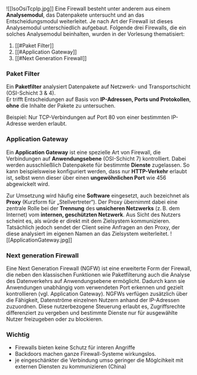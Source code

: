  ![[IsoOsiTcpIp.jpg]]
Eine Firewall besteht unter anderem aus einem **Analysemodul**, das Datenpakete untersucht und an das Entscheidungsmodul weiterleitet. Je nach Art der Firewall ist dieses Analysemodul unterschiedlich aufgebaut. Folgende drei Firewalls, die ein solches Analysemodul beinhalten, wurden in der Vorlesung thematisiert:
1. [[#Paket Filter]]
2. [[#Application Gateway]]
3. [[#Next Generation Firewall]]

### Paket Filter
Ein **Paketfilter** analysiert Datenpakete auf Netzwerk- und Transportschicht (OSI-Schicht 3 & 4).  
Er trifft Entscheidungen auf Basis von **IP-Adressen, Ports und Protokollen**, **ohne** die Inhalte der Pakete zu untersuchen.

Beispiel: Nur TCP-Verbindungen auf Port 80 von einer bestimmten IP-Adresse werden erlaubt.

### Application Gateway 
Ein **Application Gateway** ist eine spezielle Art von Firewall, die Verbindungen auf **Anwendungsebene** (OSI-Schicht 7) kontrolliert. Dabei werden ausschließlich Datenpakete für bestimmte **Dienste** zugelassen. So kann beispielsweise konfiguriert werden, dass nur **HTTP-Verkehr** erlaubt ist, selbst wenn dieser über einen **ungewöhnlichen Port** wie 456 abgewickelt wird.

Zur Umsetzung wird häufig eine **Software** eingesetzt, auch bezeichnet als **Proxy** (Kurzform für „Stellvertreter“). Der Proxy übernimmt dabei eine zentrale Rolle bei der **Trennung** des **unsicheren Netzwerks** (z. B. dem Internet) vom **internen, geschützten Netzwerk**. Aus Sicht des Nutzers scheint es, als würde er direkt mit dem Zielsystem kommunizieren. Tatsächlich jedoch sendet der Client seine Anfragen an den Proxy, der diese analysiert im eigenen Namen an das Zielsystem weiterleitet.
![[ApplicationGateway.jpg]]

### Next generation Firewall
Eine Next Generation Firewall (NGFW) ist eine erweiterte Form der Firewall, die neben den klassischen Funktionen wie Paketfilterung auch die Analyse des Datenverkehrs auf Anwendungsebene ermöglicht. Dadurch kann sie Anwendungen unabhängig vom verwendeten Port erkennen und gezielt kontrollieren (vgl. Application Gateway). NGFWs verfügen zusätzlich über die Fähigkeit, Datenströme einzelnen Nutzern anhand der IP-Adressen zuzuordnen. Diese nutzerbezogene Steuerung erlaubt es, Zugriffsrechte differenziert zu vergeben und bestimmte Dienste nur für ausgewählte Nutzer freizugeben oder zu blockieren.



### Wichtig
- Firewalls bieten keine Schutz für interen Angriffe
- Backdoors machen ganze Firewall-Systeme wirkungslos.
- je eingeschänkter die Verbindung umso geringer die Möglcihkeit mit externen Diensten zu kommunizieren (China)